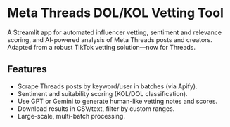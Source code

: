 # Meta Threads DOL/KOL Vetting Tool

A Streamlit app for automated influencer vetting, sentiment and relevance scoring, and AI-powered analysis of Meta Threads posts and creators. Adapted from a robust TikTok vetting solution—now for Threads.

## Features

- Scrape Threads posts by keyword/user in batches (via Apify).
- Sentiment and suitability scoring (KOL/DOL classification).
- Use GPT or Gemini to generate human-like vetting notes and scores.
- Download results in CSV/text, filter by custom ranges.
- Large-scale, multi-batch processing.

